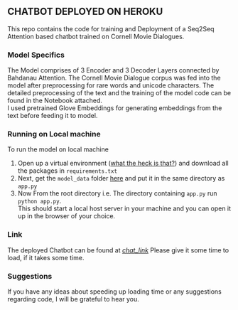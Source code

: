 ## CHATBOT DEPLOYED ON HEROKU
This repo contains the code for training and Deployment of a Seq2Seq Attention based chatbot trained on Cornell Movie Dialogues.

### Model Specifics
The Model comprises of 3 Encoder and 3 Decoder Layers connected by Bahdanau Attention. The Cornell Movie Dialogue corpus was fed into the model after preprocessing for rare words and unicode characters. The detailed preprocessing of the text and the training of the model code can be found in the Notebook attached. \
I used pretrained Glove Embeddings for generating embeddings from the text before feeding it to model.

### Running on Local machine
To run the model on local machine
1. Open up a virtual environment ([what the heck is that?](https://docs.python.org/3/library/venv.html)) and download all the packages in `requirements.txt` 
2. Next, get the `model_data` folder [here](https://drive.google.com/file/d/1lkW6rCH03wmr1dbIDxb-YV2-y9PpZC8g/view?usp=sharing) and put it in the same directory as `app.py` 
3. Now From the root directory i.e. The directory containing `app.py` run `python app.py`. \
This should start a local host server in your machine and you can open it up in the browser of your choice.

### Link
The deployed Chatbot can be found at [_chat_link_](https://my-chatbot-varvish.herokuapp.com/)
Please give it some time to load, if it takes some time.

### Suggestions
If you have any ideas about speeding up loading time or any suggestions regarding code, I will be grateful to hear you.
